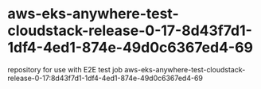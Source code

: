 # aws-eks-anywhere-test-cloudstack-release-0-17-8d43f7d1-1df4-4ed1-874e-49d0c6367ed4-69
repository for use with E2E test job aws-eks-anywhere-test-cloudstack-release-0-17:8d43f7d1-1df4-4ed1-874e-49d0c6367ed4-69
